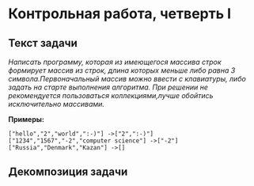 # Контрольная работа, четверть I

## Текст задачи
*Написать программу, которая из имеющегося массива строк формирует массив из строк, длина которых меньше либо равна 3 символа.Первоначальный массив можно ввести с клавиатуры, либо задать на старте выполнения алгоритма. При решении не рекомендуется пользоваться коллекциями,лучше обойтись исключительно массивами.*

**Примеры:**

    ["hello","2","world",":-)"] ->["2",":-)"]
    ["1234","1567","-2","computer science"] ->["-2"]
    ["Russia","Denmark","Kazan"] ->[]

## Декомпозиция задачи


